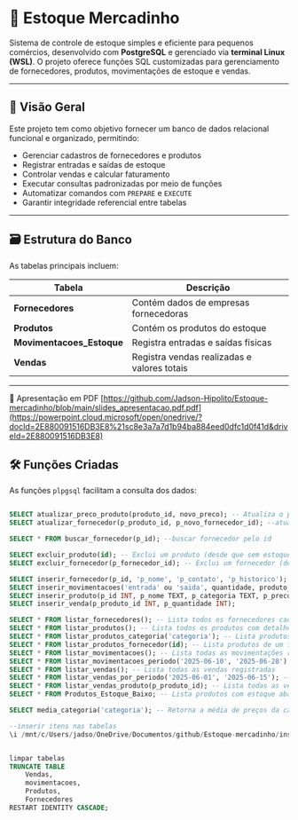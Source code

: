 # 🛒 Estoque Mercadinho

Sistema de controle de estoque simples e eficiente para pequenos comércios, desenvolvido com **PostgreSQL** e gerenciado via **terminal Linux (WSL)**. O projeto oferece funções SQL customizadas para gerenciamento de fornecedores, produtos, movimentações de estoque e vendas.

---

## 📌 Visão Geral

Este projeto tem como objetivo fornecer um banco de dados relacional funcional e organizado, permitindo:

- Gerenciar cadastros de fornecedores e produtos
- Registrar entradas e saídas de estoque
- Controlar vendas e calcular faturamento
- Executar consultas padronizadas por meio de funções
- Automatizar comandos com `PREPARE` e `EXECUTE`
- Garantir integridade referencial entre tabelas

---

## 🗃️ Estrutura do Banco

As tabelas principais incluem:

| Tabela                 | Descrição                                   |
|------------------------|---------------------------------------------|
| **Fornecedores**       | Contém dados de empresas fornecedoras       |
| **Produtos**           | Contém os produtos do estoque               |
| **Movimentacoes_Estoque** | Registra entradas e saídas físicas       |
| **Vendas**             | Registra vendas realizadas e valores totais |

---

📄 Apresentação em PDF [https://github.com/Jadson-Hipolito/Estoque-mercadinho/blob/main/slides_apresentacao.pdf.pdf](https://powerpoint.cloud.microsoft/open/onedrive/?docId=2E880091516DB3E8%21sc8e3a7a7d1b94ba884eed0dfc1d0f41d&driveId=2E880091516DB3E8)

## 🛠️ Funções Criadas

As funções `plpgsql` facilitam a consulta dos dados:

```sql

SELECT atualizar_preco_produto(produto_id, novo_preco); -- Atualiza o preço de um produto específico
SELECT atualizar_fornecedor(p_produto_id, p_novo_fornecedor_id); --atualiza o fornecedor

SELECT * FROM buscar_fornecedor(p_id); --buscar fornecedor pelo id

SELECT excluir_produto(id); -- Exclui um produto (desde que sem estoque)
SELECT excluir_fornecedor(p_fornecedor_id); -- Exclui um fornecedor (desde que não forneca nehnum produto atualmente)

SELECT inserir_fornecedor(p_id, 'p_nome', 'p_contato', 'p_historico');
SELECT inserir_movimentacoes('entrada' ou 'saida', quantidade, produto_id, 'descricao');
SELECT inserir_produto(p_id INT, p_nome TEXT, p_categoria TEXT, p_preco NUMERIC, p_quantidade INT, p_fornecedor_id INT);
SELECT inserir_venda(p_produto_id INT, p_quantidade INT);

SELECT * FROM listar_fornecedores(); -- Lista todos os fornecedores cadastrados
SELECT * FROM listar_produtos(); -- Lista todos os produtos com detalhes completos
SELECT * FROM listar_produtos_categoria('categoria'); -- Lista produtos por categoria
SELECT * FROM listar_produtos_fornecedor(id); -- Lista produtos de um fornecedor específico
SELECT * FROM listar_movimentacoes(); -- Lista todas as movimentações registradas
SELECT * FROM listar_movimentacoes_periodo('2025-06-10', '2025-06-28'); -- exemplo (20 de junho a 28 de junho)
SELECT * FROM listar_vendas(); -- Lista todas as vendas registradas
SELECT * FROM listar_vendas_por_periodo('2025-06-01', '2025-06-15'); -- exemplo (1 de junho a 15 de junho)
SELECT * FROM listar_vendas_produto(p_produto_id); -- Lista todas as vendas registradas de um produto
SELECT * FROM Produtos_Estoque_Baixo; -- Lista produtos com estoque abaixo do mínimo (view ou função específica)

SELECT media_categoria('categoria'); -- Retorna a média de preços da categoria

--inserir itens nas tabelas
\i /mnt/c/Users/jadso/OneDrive/Documentos/github/Estoque-mercadinho/inserts_script.sql


limpar tabelas
TRUNCATE TABLE
    Vendas,
    movimentacoes,
    Produtos,
    Fornecedores
RESTART IDENTITY CASCADE;
